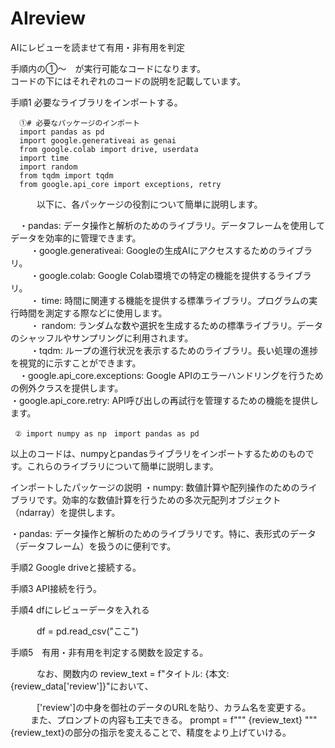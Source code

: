 # AIreview
AIにレビューを読ませて有用・非有用を判定  

手順内の①～　が実行可能なコードになります。  
コードの下にはそれぞれのコードの説明を記載しています。

手順1 必要なライブラリをインポートする。  

      ①# 必要なパッケージのインポート
      import pandas as pd
      import google.generativeai as genai
      from google.colab import drive, userdata
      import time
      import random
      from tqdm import tqdm
      from google.api_core import exceptions, retry   

  
  　　　以下に、各パッケージの役割について簡単に説明します。  
    
   　・pandas: データ操作と解析のためのライブラリ。データフレームを使用してデータを効率的に管理できます。  
　　 ・google.generativeai: Googleの生成AIにアクセスするためのライブラリ。  
　　 ・google.colab: Google Colab環境での特定の機能を提供するライブラリ。  
　　 ・ time: 時間に関連する機能を提供する標準ライブラリ。プログラムの実行時間を測定する際などに使用します。  
　　 ・ random: ランダムな数や選択を生成するための標準ライブラリ。データのシャッフルやサンプリングに利用されます。  
　　 ・tqdm: ループの進行状況を表示するためのライブラリ。長い処理の進捗を視覚的に示すことができます。  
   　・google.api_core.exceptions: Google APIのエラーハンドリングを行うための例外クラスを提供します。  
     ・google.api_core.retry: API呼び出しの再試行を管理するための機能を提供します。  

     ② import numpy as np　import pandas as pd 
     
以上のコードは、numpyとpandasライブラリをインポートするためのものです。これらのライブラリについて簡単に説明します。  

インポートしたパッケージの説明
・numpy: 数値計算や配列操作のためのライブラリです。効率的な数値計算を行うための多次元配列オブジェクト（ndarray）を提供します。

・pandas: データ操作と解析のためのライブラリです。特に、表形式のデータ（データフレーム）を扱うのに便利です。

     
    

      

手順2 Google driveと接続する。  

手順3 API接続を行う。  

手順4 dfにレビューデータを入れる  

　　　df = pd.read_csv("ここ")  
   
手順5　有用・非有用を判定する関数を設定する。  

　　　なお、関数内の review_text = f"タイトル: {本文: {review_data['review']}"において、  
    
　　　['review']の中身を御社のデータのURLを貼り、カラム名を変更する。  
   　　
     また、プロンプトの内容も工夫できる。
     prompt = f"""
     {review_text}
     """
      {review_text}の部分の指示を変えることで、精度をより上げていける。
     
     
